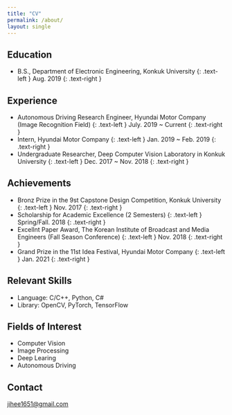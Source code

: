 ```yaml
---
title: "CV"
permalink: /about/
layout: single
---
```


## Education
* B.S., Department of Electronic Engineering, Konkuk University
{: .text-left }
Aug. 2019
{: .text-right }

## Experience
* Autonomous Driving Research Engineer, Hyundai Motor Company (Image Recognition Field)
{: .text-left }
July. 2019 ~ Current
{: .text-right }  
* Intern, Hyundai Motor Company
{: .text-left }
Jan. 2019 ~ Feb. 2019
{: .text-right } 
* Undergraduate Researcher, Deep Computer Vision Laboratory in Konkuk University
{: .text-left }
Dec. 2017 ~ Nov. 2018
{: .text-right }

## Achievements
* Bronz Prize in the 9st Capstone Design Competition, Konkuk University
{: .text-left }
Nov. 2017
{: .text-right }
* Scholarship for Academic Excellence (2 Semesters)
{: .text-left }
Spring/Fall. 2018
{: .text-right }
* Excellnt Paper Award, The Korean Institute of Broadcast and Media Engineers (Fall Season Conference)
{: .text-left }
Nov. 2018
{: .text-right }
* Grand Prize in the 11st Idea Festival, Hyundai Motor Company
{: .text-left }
Jan. 2021
{: .text-right }

## Relevant Skills
* Language: C/C++, Python, C#
* Library: OpenCV, PyTorch, TensorFlow

## Fields of Interest
* Computer Vision  
* Image Processing  
* Deep Learing  
* Autonomous Driving

## Contact
jihee1651@gmail.com
